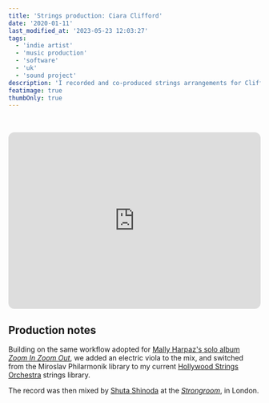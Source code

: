 ```yaml
---
title: 'Strings production: Ciara Clifford'
date: '2020-01-11'
last_modified_at: '2023-05-23 12:03:27'
tags:
  - 'indie artist'
  - 'music production'
  - 'software'
  - 'uk'
  - 'sound project'
description: 'I recorded and co-produced strings arrangements for Clifford’s eponymous debut album, in collaboration with Paolo Clementi.'
featimage: true
thumbOnly: true
---
```

<iframe style="margin-top:2rem;border-radius:12px" src="https://open.spotify.com/embed/album/4jaYdZbqJG4JVJrUVujqV7?utm_source=generator&theme=0" width="100%" height="352" frameBorder="0" allowfullscreen="" allow="autoplay; clipboard-write; encrypted-media; fullscreen; picture-in-picture" loading="lazy"></iframe>

## Production notes

Building on the same workflow adopted for [Mally Harpaz's solo album _Zoom In Zoom Out_](/blog/strings-production-for-mally-harpaz-solo-album/), we added an electric viola to the mix, and switched from the Miroslav Philarmonik library to my current [Hollywood Strings Orchestra](https://www.soundsonline.com/orchestral/hollywood-orchestra-opus-edition) strings library.

The record was then mixed by [Shuta Shinoda](https://www.soundonsound.com/people/talkback-shuta-shinoda) at the [_Strongroom_](https://www.strongroom.com/), in London.